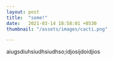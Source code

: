 ```yaml
---
layout: post
title:  "some!"
date:   2021-03-14 18:58:01 +0530
thumbnail: "/assets/images/cacti.png"

---
```

aiugsdiuhsiudhsiudhso;idjosijdoidjios